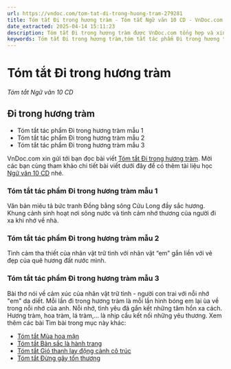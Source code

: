 ```yaml
---
url: https://vndoc.com/tom-tat-di-trong-huong-tram-279281
title: Tóm tắt Đi trong hương tràm - Tóm tắt Ngữ văn 10 CD - VnDoc.com
date_extracted: 2025-04-14 15:11:23
description: Tóm tắt Đi trong hương tràm được VnDoc.com tổng hợp và xin gửi tới bạn đọc cùng tham khảo.
keywords: Tóm tắt Đi trong hương tràm,tóm tắt tác phẩm Đi trong hương tràm,tóm tắt bài Đi trong hương tràm,Đi trong hương tràm,tóm tắt ngữ văn 10,ngữ văn 10 CD,văn 10
---
```


# Tóm tắt Đi trong hương tràm
 _Tóm tắt Ngữ văn 10 CD_
## Đi trong hương tràm
  * Tóm tắt tác phẩm Đi trong hương tràm mẫu 1
  * Tóm tắt tác phẩm Đi trong hương tràm mẫu 2
  * Tóm tắt tác phẩm Đi trong hương tràm mẫu 3

VnDoc.com xin gửi tới bạn đọc bài viết [Tóm tắt Đi trong hương tràm](<https://vndoc.com/tom-tat-di-trong-huong-tram-279281>). Mời các bạn cùng tham khảo chi tiết bài viết dưới đây để có thêm tài liệu học [Ngữ văn 10 CD](<https://vndoc.com/ngu-van-10-canh-dieu-tap2>) nhé.
### Tóm tắt tác phẩm Đi trong hương tràm mẫu 1
Văn bản miêu tả bức tranh Đồng bằng sông Cửu Long đầy sắc hương. Khung cảnh sinh hoạt nơi sông nước và tình cảm nhớ thương của người đi xa khi nhớ về nhà.
### Tóm tắt tác phẩm Đi trong hương tràm mẫu 2
Tình cảm tha thiết của nhân vật trữ tình với nhân vật “em” gắn liền với vẻ đẹp của quê hương đất nước mình.
### Tóm tắt tác phẩm Đi trong hương tràm mẫu 3
Bài thơ nói về cảm xúc của nhân vật trữ tình - người con trai với nỗi nhớ "em" da diết. Mỗi lần đi trong hương tràm là mỗi lần hình bóng em lại ùa về trong nỗi nhớ của anh. Nỗi nhớ, tình yêu đã gắn kết những tâm hồn xa cách. Hương tràm, hoa tràm, lá tràm,... là nhịp cầu kết nối những yêu thương.
Xem thêm các bài Tìm bài trong mục này khác:
  * [Tóm tắt Mùa hoa mận](</tom-tat-mua-hoa-man-279287>)
  * [Tóm tắt Bản sắc là hành trang](</tom-tat-ban-sac-la-hanh-trang-279288>)
  * [Tóm tắt Gió thanh lay động cành cô trúc](</tom-tat-gio-thanh-lay-dong-canh-co-truc-279292>)
  * [Tóm tắt Đừng gây tổn thương](</tom-tat-dung-gay-ton-thuong-279296>)

